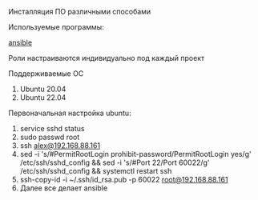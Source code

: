 Инсталляция ПО различными способами

Используемые программы:

[ansible](https://github.com/ansible/ansible/tags)

Роли настраиваются индивидуально под каждый проект

Поддерживаемые OC

1. Ubuntu 20.04
2. Ubuntu 22.04

Первоначальная настройка ubuntu:

1. service sshd status
2. sudo passwd root
3. ssh alex@192.168.88.161
4. sed -i 's/#PermitRootLogin prohibit-password/PermitRootLogin yes/g' /etc/ssh/sshd_config && sed -i 's/#Port 22/Port 60022/g' /etc/ssh/sshd_config && systemctl restart ssh
5. ssh-copy-id -i ~/.ssh/id_rsa.pub -p 60022 root@192.168.88.161
6. Далее все делает ansible